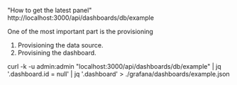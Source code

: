 "How to get the latest panel"
http://localhost:3000/api/dashboards/db/example

One of the most important part is the provisioning
1. Provisioning the data source.
2. Provisining the dashboard.



curl -k -u admin:admin "localhost:3000/api/dashboards/db/example" | jq '.dashboard.id = null' | jq '.dashboard'  > ./grafana/dashboards/example.json
